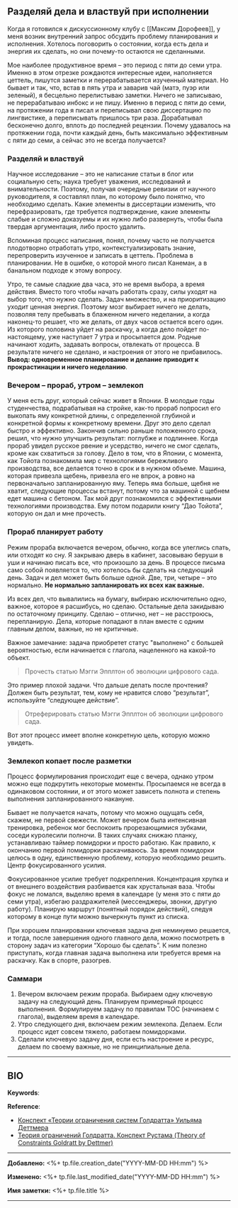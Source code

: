 ## Разделяй дела и властвуй при исполнении

Когда я готовился к дискуссионному клубу с [[Максим Дорофеев]], у меня возник внутренний запрос обсудить проблему планирования и исполнения. Хотелось поговорить о состоянии, когда есть дела и энергия их сделать, но они почему-то остаются не сделанными.

Мое наиболее продуктивное время – это период с пяти до семи утра. Именно в этом отрезке рождаются интересные идеи, наполняется цеттель, пишутся заметки и перерабатывается изученный материал. Но бывает и так, что, встав в пять утра и заварив чай (матэ, пуэр или зеленый), я бесцельно перелистываю заметки. Ничего не записываю, не перерабатываю инбокс и не пишу. Именно в период с пяти до семи, на протяжении года я писал и переписывал свою диссертацию по лингвистике, а переписывать пришлось три раза. Дорабатывал бесконечно долго, вплоть до последней рецензии. Почему удавалось на протяжении года, почти каждый день, быть максимально эффективным с пяти до семи, а сейчас это не всегда получается?

### Разделяй и властвуй

Научное исследование – это не написание статьи в блог или социальную сеть; наука требует уважения, исследований и внимательности. Поэтому, получая очередные ревизии от научного руководителя, я составлял план, по которому было понятно, что необходимо сделать. Какие элементы в диссертации изменить, что перефразировать, где требуется подтверждение, какие элементы слабые и сложно доказуемы и их нужно либо развернуть, чтобы была твердая аргументация, либо просто удалить.

Вспоминая процесс написания, понял, почему часто не получается плодотворно отработать утро, контекстуализировать знание, перепроверить изученное и записать в цеттель. Проблема в планировании. Не в ошибке, о которой много писал Канеман, а в банальном подходе к этому вопросу.

Утро, те самые сладкие два часа, это не время выбора, а время действия. Вместо того чтобы начать работать сразу, силы уходят на выбор того, что нужно сделать. Задач множество, и на приоритизацию уходит ценная энергия. Поэтому мозг выбирает ничего не делать, позволяя телу пребывать в блаженном ничего неделании, а когда наконец-то решает, что же делать, от двух часов остается всего один. Из которого половина уйдет на раскачку, а когда дело пойдет по-настоящему, уже наступает 7 утра и просыпается дом. Родные начинают ходить, задавать вопросы, отвлекать от процесса. В результате ничего не сделано, и настроения от этого не прибавилось. **Вывод: одновременное планирование и делание приводит к прокрастинации и ничего неделанию**.

### Вечером – прораб, утром – землекоп

У меня есть друг, который сейчас живет в Японии. В молодые годы студенчества, подрабатывая на стройке, как-то прораб попросил его выкопать яму конкретной длины, с определенной глубиной и конкретной формы к конкретному времени. Друг это дело сделал быстро и эффективно. Закончив сильно раньше положенного срока, решил, что нужно улучшить результат: поглубже и подлиннее. Когда прораб увидел русское рвение и усердство, ничего не смог сделать, кроме как схватиться за голову. Дело в том, что в Японии, с момента, как Тойота познакомила мир с технологиями бережливого производства, все делается точно в срок и в нужном объеме. Машина, которая привезла щебень, привезла его не впрок, а ровно на первоначально запланированную яму. Теперь яма больше, щебня не хватит, следующие процессы встанут, потому что за машиной с щебнем едет машина с бетоном. Так мой друг познакомился с эффективными технологиями производства. Ему потом подарили книгу “Дао Тойота”, которую он дал и мне прочесть.

### Прораб планирует работу

Режим прораба включается вечером, обычно, когда все улеглись спать, или отходят ко сну. Я закрываю дверь в кабинет, засовываю беруши в уши и начинаю писать все, что произошло за день. В процессе письма само собой появляется то, что хотелось бы сделать на следующий день. Задач и дел может быть больше одной. Две, три, четыре – это нормально. **Не нормально запланировать их всех как важные.**

Из всех дел, что вывалились на бумагу, выбираю исключительно одно, важное, которое я расшибусь, но сделаю. Остальные дела закидываю по остаточному принципу. Сделаю – отлично, нет – не расстроюсь, перепланирую. Дела, которые попадают в план вместе с одним главным делом, важные, но не критичные.

Важное замечание: задача приобретет статус "выполнено" с большей вероятностью, если начинается с глагола, нацеленного на какой-то объект.

> Прочесть статью Мэгги Эпплтон об эволюции цифрового сада.

Это пример плохой задачи. Что дальше делать после прочтения? Должен быть результат, тем, кому не нравится слово “результат”, используйте “следующее действие”.

> Отреферировать статью Мэгги Эпплтон об эволюции цифрового сада.

Вот этот процесс имеет вполне конкретную цель, которую можно увидеть.

### Землекоп копает после разметки

Процесс формулирования происходит еще с вечера, однако утром можно еще подкрутить некоторые моменты. Просыпаемся не всегда в одинаковом состоянии, и от этого может зависеть полнота и степень выполнения запланированного накануне.

Бывает не получается начать, потому что можно ощущать себя, скажем, не первой свежести. Может вечером была интенсивная тренировка, ребенок мог беспокоить прорезающимися зубками, соседи куролесили полночи. В таких случаях снижаю планку, устанавливаю таймер помидорки и просто работаю. Как правило, к окончанию первой помидорки раскачиваюсь. За время помидорки целюсь в одну, единственную проблему, которую необходимо решить. Центр фокусированного усилия.

Фокусированное усилие требует подкрепления. Концентрация хрупка и от внешнего воздействия разбивается как хрустальная ваза. Чтобы фокус не ломался, выделяю время в календаре (у меня это с пяти до семи утра), избегаю раздражителей (мессенджеры, звонки, другую работу). Планирую маршрут (понятный порядок действий), следуя которому в конце пути можно вычеркнуть пункт из списка.

При хорошем планировании ключевая задача дня неминуемо решается, и тогда, после завершения одного главного дела, можно посмотреть в сторону задач из категории “Хорошо бы сделать”. К ним полезно приступать, когда главная задача выполнена или требуется время на раскачку. Как в спорте, разогрев.

### Саммари

1. Вечером включаем режим прораба. Выбираем одну ключевую задачу на следующий день. Планируем примерный процесс выполнения. Формулируем задачу по правилам ТОС (начинаем с глагола), выделяем время в календаре.
2. Утро следующего дня, включаем режим землекопа. Делаем. Если процесс идет совсем тяжело, работаем помидорками.
3. Сделали ключевую задачу дня, если есть настроение и ресурс, делаем по своему важные, но не принципиальные дела.

---

## BIO

**Keywords**:

**Reference**:

- [Конспект «Теории ограничения систем Голдратта» Уильяма Деттмера](https://zttl.space/t/konspekt-teorii-ogranicheniya-sistem-goldratta-uilyama-dettmera/284)
- [Теория ограничений Голдратта. Конспект Рустама (Theory of Constraints Goldratt by Dettmer)](https://zttl.space/t/teoriya-ogranichenij-goldratta-konspekt-rustama-theory-of-constraints-goldratt-by-dettmer/298)


---
      

**Добавлено:** <%+ tp.file.creation_date("YYYY-MM-DD HH:mm") %>

**Изменено:** <%+ tp.file.last_modified_date("YYYY-MM-DD HH:mm") %>

**Имя заметки:** <%+ tp.file.title %>

---